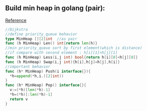 ## Build min heap in golang (pair):
  [Reference](https://leetcode.com/problems/network-delay-time/discuss/906884/Go-54ms-heap-solution-beat-95)
  ```go
//Dijkstra
//define priority_queue behavior
type MinHeap [][2]int  //as pair
func (h MinHeap) Len() int{return len(h)}
//min priority_queue sort by first element(which is distance)
//if compare with second element : h[i][1]<h[j][1]
func (h MinHeap) Less(i,j int) bool{return h[i][0]<h[j][0]}
func (h MinHeap) Swap(i,j int){h[i],h[j]=h[j],h[i]}
//important behavior
func (h* MinHeap) Push(i interface{}){
    *h=append(*h,i.([2]int))
}
func (h* MinHeap) Pop() interface{}{
    v:=(*h)[len(*h)-1]
    *h=(*h)[:len(*h)-1]
    return v
}
```
